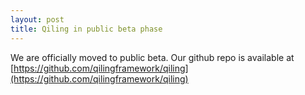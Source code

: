 ```yaml
---
layout: post
title: Qiling in public beta phase
---
```


We are officially moved to public beta. Our github repo is available at [https://github.com/qilingframework/qiling](https://github.com/qilingframework/qiling)
